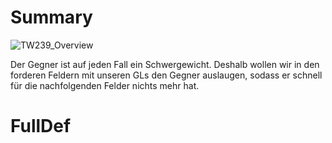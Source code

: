 # Summary
![TW239_Overview](https://github.com/evidenz/German-Innovation/blob/master/TWs/TW239/20220927-tw_239_GI_vs_JuiceBoxHoeroes.png?raw=true)

Der Gegner ist auf jeden Fall ein Schwergewicht. Deshalb wollen wir in den forderen Feldern mit unseren GLs den Gegner auslaugen, sodass er schnell für die nachfolgenden Felder nichts mehr hat.


# FullDef
